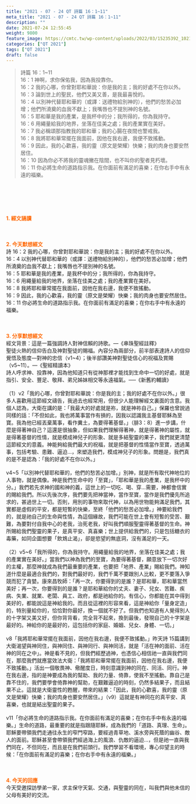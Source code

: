```yaml
---
title: "2021 - 07 - 24 QT 詩篇 16：1~11"
meta_title: "2021 - 07 - 24 QT 詩篇 16：1~11"
description: ""
date: 2021-07-24 12:55:45
weight: 9800
feature_image: https://cmtc.tw/wp-content/uploads/2022/03/15235392_10211799862337740_180693556567566654_o-1.webp
categories: ["QT 2021"]
tags: ["QT 2021"]
draft: false
---
```


<blockquote>詩篇 16：1~11<br />
16：1 神啊，求你保佑我，因為我投靠你。<br />
16：2 我的心哪，你曾對耶和華說：你是我的主；我的好處不在你以外。<br />
16：3 論到世上的聖民，他們又美又善，是我最喜悅的。<br />
16：4 以別神代替耶和華的（或譯：送禮物給別神的），他們的愁苦必加增；他們所澆奠的血我不獻上；我嘴唇也不提別神的名號。<br />
16：5 耶和華是我的產業，是我杯中的分；我所得的，你為我持守。<br />
16：6 用繩量給我的地界，坐落在佳美之處；我的產業實在美好。<br />
16：7 我必稱頌那指教我的耶和華；我的心腸在夜間也警戒我。<br />
16：8 我將耶和華常擺在我面前，因他在我右邊，我便不致搖動。<br />
16：9 因此，我的心歡喜，我的靈（原文是榮耀）快樂；我的肉身也要安然居住。<br />
16：10 因為你必不將我的靈魂撇在陰間，也不叫你的聖者見朽壞。<br />
16：11 你必將生命的道路指示我。在你面前有滿足的喜樂；在你右手中有永遠的福樂。</blockquote><br />
&nbsp;<br />
<br />
&nbsp;<br />
<br />
<span style="color: #ff6600;"><strong>1. </strong><strong>經文誦讀</strong></span><br />
<br />
<span style="color: #ff6600;"><strong> </strong></span><br />
<br />
<span style="color: #ff6600;"><strong>2. 今天默想</strong><strong>經文<br />
</strong></span>詩 16：2 我的心哪，你曾對耶和華說：你是我的主；我的好處不在你以外。<br />
16：4 以別神代替耶和華的（或譯：送禮物給別神的），他們的愁苦必加增；他們所澆奠的血我不獻上；我嘴唇也不提別神的名號。<br />
16：5 耶和華是我的產業，是我杯中的分；我所得的，你為我持守。<br />
16：6 用繩量給我的地界，坐落在佳美之處；我的產業實在美好。<br />
16：8 我將耶和華常擺在我面前，因他在我右邊，我便不致搖動。<br />
16：9 因此，我的心歡喜，我的靈（原文是榮耀）快樂；我的肉身也要安然居住。<br />
16：11 你必將生命的道路指示我。在你面前有滿足的喜樂；在你右手中有永遠的福樂。<br />
<br />
&nbsp;<br />
<br />
<span style="color: #ff6600;"><strong>3. 分享默想經文<br />
</strong></span>經文背景：這是一篇強調詩人對神信賴的詩歌。—《串珠聖經註釋》<br />
聖徒火熱的信仰告白及神對聖徒的賜福。內容分為兩部分，前半部表達詩人的信仰覺悟及態度—對神的忠信（v1~4）；後半部讚美神對聖徒信心的祝福及賞賜（v5~11）。—《聖經精讀本》<br />
詩人呼求神、投靠神，因為他知道只有從神那裡才能找到生命中一切的好處，就是指引、安全、豐足、敬拜、弟兄姊妹相交等永遠福氣。──《新舊約輔讀》<br />
<br />
（1）v2「我的心哪，你曾對耶和華說：你是我的主；我的好處不在你以外。」很多人喜歡用這節經文禱告，我過去也經常用，但很少人能理解經文裏面的含意。我個人認為，大衛在講的是：「我最大的好處就是祢，就是神祢自己。」保羅也曾說過同樣的話：「不但如此，我也將萬事當作有損的，因我以認識我主基督耶穌為至寶。我為他已經丟棄萬事，看作糞土，為要得著基督。」（腓3：8）進一步講，什麼是得著神自己？這還是很抽象，但如果我們理解得著神，就是得著神的屬性，就是得著基督的性情，就是模成神兒子的形象、就是多結聖靈的果子，我們就更清楚這節經文的意義。神能夠給我們最大的祝福，就是把基督的性情當作至寶，透過萬事，包括考驗、患難、逼迫…，來塑造我們，模成神兒子的形象。問題是，我們真的是不是認為：「我的好處不在你以外。」<br />
<br />
v4~5「以別神代替耶和華的，他們的愁苦必加增。」別神，就是所有取代神地位的人事物，就是偶像。神是我們生命中的「至寶」，「耶和華是我的產業，是我杯中的分。」我們若先求神的國和神的義，這世上的一切吃、喝、穿…需要，神都會信實的賜給我們。所以先後次序，我們要先把神當神，當作至寶，當作是我們優先所追求的，甚過世上一切。否則，用別的事物來取代神，以為用世物能夠滿足我們，其實都是虛假的平安，都是短暫的快樂，至終「他們的愁苦必加增。」神要給我們的，就是祂自己的生命與性情，為這個緣故，我們可能在世上會有短暫的受苦、艱難，為要對付自我中心的老我，治死老我，好叫我們順服聖靈得著基督的生命。神所賜給我們聖靈的果子，是真平安、真喜樂；世上提供給我們的，只是包括糖衣的毒藥，如同企圖想要「飲鴆止渴」，卻是慾望的無底洞，沒有滿足的一天。<br />
<br />
（2）v5~6「我所得的，你為我持守。用繩量給我的地界，坐落在佳美之處；我的產業實在美好。」當我們以神為我們的至寶，為要得著基督，願意放下一切次好的主權，那麼神就成為我們最重要的產業，也要把「地界、產業」賜給我們。神知道什麼是最適合我們的，對我們最好的，我們千萬不要跟別人比較，更不要落入爭競而犯了貪婪。康來昌牧師：「再一次，你要得到的是誰？是耶和華，耶和華當然美好；再一次，你要得到的是誰？是耶和華給你的丈夫、妻子、兒女、苦難、疾病、失業、就業、老闆、員工、政府，都是祂給你的。有信心，你都能在其中得到美好的，都能說這是神給我的。而且從這裡的形容來看，這是神給你「量身定造」的，特別量給你的，恰恰對你最好，換一個就不好了。但我們也知道有人覺得別人的十字架又美又好，但你背背看，完全背不起來，換到最後，發現自己的十字架是最好的。神給你的是最好的，這包括你的家庭、婚姻、兒女、身體、一切。」<br />
<br />
v8「我將耶和華常擺在我面前，因他在我右邊，我便不致搖動。」昨天詩 15篇講到大衛渴望與神同住，與神同住、與神同行、與神同活，就是「活在神的面前、活在神的同在之中」。神是看不見的，但我們經歷過神，也憑信心相信祂一直與我們同在，那麼我們就應當效法大衛：「我將耶和華常擺在我面前，因他在我右邊，我便不致搖動。」活出一個敬畏神、儆醒度日，時刻意識到神的同在、同活、同行。神在我右邊，指的是神要成為我的幫助、我的力量、倚靠，使我不至搖動。靠自己是靠不住的，我們要學會倚靠神的幫助，在艱難逼迫的時刻，仍然多結果子，而且結果不止。這就是大衛靈性的甦醒，帶來的結果：「因此，我的心歡喜，我的靈（原文是榮耀）快樂；我的肉身也要安然居住。」（v9）這就是有神同在的真平安、真喜樂，也就是結出聖靈的果子。<br />
<br />
v11「你必將生命的道路指示我。在你面前有滿足的喜樂；在你右手中有永遠的福樂。」生命的道路，最重要的就是指跟隨耶穌，成為我們的「道路、真理、生命」。耶穌要帶領我們走通往永生的窄門窄路，要經過青草地、溪水旁與死蔭的幽谷、敵人的面前。耶穌甚至會帶領我們經過海上的風浪、仇敵的逼迫…，但是祂一直與我們同在，不但同在，而且是在我們前頭行。我們學習不看環境，專心仰望主的時候：「在你面前有滿足的喜樂；在你右手中有永遠的福樂。」<br />
<br />
&nbsp;<br />
<br />
<span style="color: #ff6600;"><strong>4. 今天的回應<br />
</strong></span>今天受邀探訪學弟一家，求主保守天氣、交通，與聖靈的同在，叫我們與他未信的父母有美好的交流。<br />
<br />
&nbsp;
        